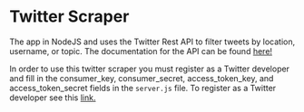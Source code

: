 # Twitter Scraper

The app in NodeJS and uses the Twitter Rest API to filter tweets by location, username, or topic. The documentation for the API can be found [here!](https://dev.twitter.com/rest/public)

In order to use this twitter scraper you must register as a Twitter developer and fill in the consumer_key, consumer_secret, access_token_key, and access_token_secret fields in the `server.js` file. To register as a Twitter developer see this [link.](https://dev.twitter.com/index)


